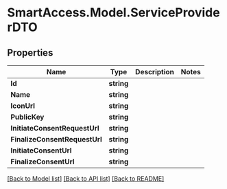 # SmartAccess.Model.ServiceProviderDTO

## Properties

Name | Type | Description | Notes
------------ | ------------- | ------------- | -------------
**Id** | **string** |  | 
**Name** | **string** |  | 
**IconUrl** | **string** |  | 
**PublicKey** | **string** |  | 
**InitiateConsentRequestUrl** | **string** |  | 
**FinalizeConsentRequestUrl** | **string** |  | 
**InitiateConsentUrl** | **string** |  | 
**FinalizeConsentUrl** | **string** |  | 

[[Back to Model list]](../README.md#documentation-for-models) [[Back to API list]](../README.md#documentation-for-api-endpoints) [[Back to README]](../README.md)

